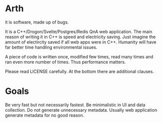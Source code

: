 Arth
====
it is software, made up of bugs.


It is a C++/Drogon/Svelte/Postgres/Redis QnA web application.
The main reason of writing it in C++ is speed and electricity
saving. Just imagine the amount of electircity saved if all
web apps were in C++. Humanity will have far better time
handling environmental issues.

A piece of code is written once, modified few times, read
many times and ran even more number of times. Thus performance
matters.

Please read LICENSE carefully. At the bottom there are additional
clauses.

Goals
=====
Be very fast but not necessarily fastest.
Be minimalistic in UI and data collection. Do not generate
unnecessary metadata. Usually web application generate metadata
for no good reason.